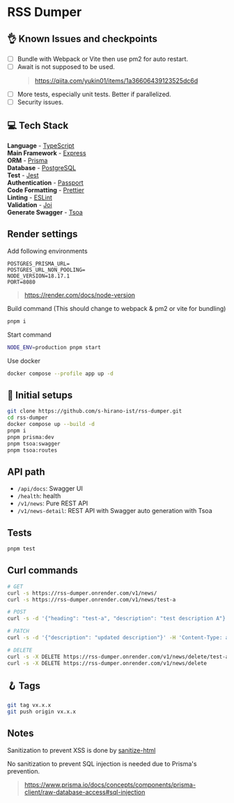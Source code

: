 # RSS Dumper

## 👌 Known Issues and checkpoints

- [ ] Bundle with Webpack or Vite then use pm2 for auto restart.
- [ ] Await is not supposed to be used.
  > https://qiita.com/yukin01/items/1a36606439123525dc6d
- [ ] More tests, especially unit tests. Better if parallelized.
- [ ] Security issues.

## 💻 Tech Stack

**Language** - [TypeScript](https://www.typescriptlang.org/)  
**Main Framework** - [Express](https://expressjs.com/)  
**ORM** - [Prisma](https://www.prisma.io/)  
**Database** - [PostgreSQL](https://www.postgresql.org/)  
**Test** - [Jest](https://jestjs.io/)  
**Authentication** - [Passport](http://www.passportjs.org/)  
**Code Formatting** - [Prettier](https://prettier.io/)  
**Linting** - [ESLint](https://eslint.org)  
**Validation** - [Joi](https://joi.dev/)  
**Generate Swagger** - [Tsoa](https://tsoa-community.github.io/docs/)

## Render settings

Add following environments

```env
POSTGRES_PRISMA_URL=
POSTGRES_URL_NON_POOLING=
NODE_VERSION=18.17.1
PORT=8080
```

> https://render.com/docs/node-version

Build command (This should change to webpack & pm2 or vite for bundling)

```bash
pnpm i
```

Start command

```bash
NODE_ENV=production pnpm start
```

Use docker

```bash
docker compose --profile app up -d
```

## 🍾 Initial setups

```bash
git clone https://github.com/s-hirano-ist/rss-dumper.git
cd rss-dumper
docker compose up --build -d
pnpm i
pnpm prisma:dev
pnpm tsoa:swagger
pnpm tsoa:routes
```

## API path

- `/api/docs`: Swagger UI
- `/health`: health
- `/v1/news`: Pure REST API
- `/v1/news-detail`: REST API with Swagger auto generation with Tsoa

## Tests

```bash
pnpm test
```

## Curl commands

```bash
# GET
curl -s https://rss-dumper.onrender.com/v1/news/
curl -s https://rss-dumper.onrender.com/v1/news/test-a

# POST
curl -s -d '{"heading": "test-a", "description": "test description A"}' -H 'Content-Type: application/json' https://rss-dumper.onrender.com/v1/news/create

# PATCH
curl -s -d '{"description": "updated description"}' -H 'Content-Type: application/json' -X PATCH https://rss-dumper.onrender.com/v1/news/update/test-a

# DELETE
curl -s -X DELETE https://rss-dumper.onrender.com/v1/news/delete/test-a
curl -s -X DELETE https://rss-dumper.onrender.com/v1/news/delete
```

## 🪝 Tags

```bash
git tag vx.x.x
git push origin vx.x.x
```

## Notes

Sanitization to prevent XSS is done by [sanitize-html](https://github.com/apostrophecms/sanitize-html)

No sanitization to prevent SQL injection is needed due to Prisma's prevention.

> https://www.prisma.io/docs/concepts/components/prisma-client/raw-database-access#sql-injection
